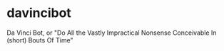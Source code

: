 # davincibot
Da Vinci Bot, or "Do All the Vastly Impractical Nonsense Conceivable In (short) Bouts Of Time"
